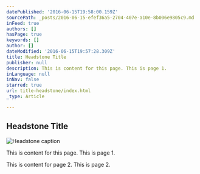 ```yaml
---
datePublished: '2016-06-15T19:58:00.159Z'
sourcePath: _posts/2016-06-15-efef36a5-2704-407e-a10e-8b006e9805c9.md
inFeed: true
authors: []
hasPage: true
keywords: []
author: []
dateModified: '2016-06-15T19:57:28.309Z'
title: Headstone Title
publisher: null
description: This is content for this page. This is page 1.
inLanguage: null
inNav: false
starred: true
url: title-headstone/index.html
_type: Article

---
```

## Headstone Title
![Headstone caption](https://the-grid-user-content.s3-us-west-2.amazonaws.com/f2c5ee44-c7c2-428b-b342-988b0fc4e09f.jpg)

This is content for this page. This is page 1\.

This is content for page 2\. This is page 2\.